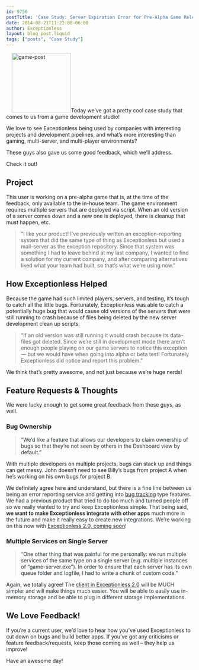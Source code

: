 ```yaml
---
id: 9756
postTitle: 'Case Study: Server Expiration Error for Pre-Alpha Game Release'
date: 2014-08-21T11:22:08-06:00
author: Exceptionless
layout: blog_post.liquid
tags: ["posts", "Case Study"]
---
```

<img loading="lazy" class="alignright size-full wp-image-9759" style="margin-left: 15px;" src="http://exceptionless.com/assets/game-post.jpg" alt="game-post" width="160" height="160" data-id="9759" srcset="/assets/game-post.jpg 160w, /assets/game-post-150x150.jpg 150w" sizes="(max-width: 160px) 100vw, 160px" />Today we&#8217;ve got a pretty cool case study that comes to us from a game development studio!

We love to see Exceptionless being used by companies with interesting projects and development pipelines, and what&#8217;s more interesting than gaming, multi-server, and multi-player environments?

These guys also gave us some good feedback, which we&#8217;ll address.

Check it out!<!--more-->

## Project

This user is working on a pre-alpha game that is, at the time of the feedback, only available to the in-house team. The game environment requires multiple servers that are deployed via script. When an old version of a server comes down and a new one is deployed, there is cleanup that must happen, etc.

> &#8220;I like your product! I&#8217;ve previously written an exception-reporting system that did the same type of thing as Exceptionless but used a mail-server as the exception repository. Since that system was something I had to leave behind at my last company, I wanted to find a solution for my current company, and after comparing alternatives liked what your team had built, so that&#8217;s what we&#8217;re using now.&#8221;

## How Exceptionless Helped

Because the game had such limited players, servers, and testing, it&#8217;s tough to catch all the little bugs. Fortunately, Exceptionless was able to catch a potentially huge bug that would cause old versions of the servers that were still running to crash because of files being deleted by the new server development clean up scripts.

> &#8220;If an old version was still running it would crash because its data-files got deleted. Since we&#8217;re still in development mode there aren&#8217;t enough people playing on our game servers to notice this exception &#8212; but we would have when going into alpha or beta test! Fortunately Exceptionless did notice and report this problem.&#8221;

We think that&#8217;s pretty awesome, and not just because we&#8217;re huge nerds!

## Feature Requests & Thoughts

We were lucky enough to get some great feedback from these guys, as well.

### Bug Ownership

> <span style="color: #282f33;">&#8220;We&#8217;d like a feature that allows our developers to claim ownership of bugs so that they&#8217;re not seen by others in the Dashboard view by default.&#8221;</span>

With multiple developers on multiple projects, bugs can stack up and things can get messy. John doesn&#8217;t need to see Billy&#8217;s bugs from project A when he&#8217;s working on his own bugs for project B.

We definitely agree here and understand, but <span style="color: #282f33;">there is a fine line between us being an error reporting service and getting into <a href="/bug-tracking/">bug tracking</a> type features. We had a previous product that tried to do too much and turned people off so we really wanted to try and keep Exceptionless simple. That being said, <strong>we want to make Exceptionless integrate with other apps</strong> much more in the future and make it really easy to create new integrations. We&#8217;re working on this now with <a title="Upcoming Exceptionless Version 2.0 Overview & Review" href="http://exceptionless.com/upcoming-exceptionless-version-2-0-overview-review/">Exceptionless 2.0, coming soon</a>!</span>

### Multiple Services on Single Server

> &#8220;<span style="color: #282f33;">One other thing that was painful for me personally: we run multiple services of the same type on a single server (e.g. multiple instances of &#8220;game-server.exe&#8221;). In order to ensure that each server has its own queue folder and logfile, I had to write a chunk of custom code.&#8221;</span>

Again, we totally agree! <span style="color: #282f33;">The <a title="Exceptionless 2.0 Client Rewrite Sneak Peek Usage Example" href="http://exceptionless.com/exceptionless-2-0-client-rewrite-sneak-peek-usage-example/">client in Exceptionless 2.0</a> will be MUCH simpler and will make things much easier. You will be able to easily use in-memory storage and be able to plug in different storage implementations.</span>

## We Love Feedback!

If you&#8217;re a current user, we&#8217;d love to hear how you&#8217;ve used Exceptionless to cut down on bugs and build better apps. If you&#8217;ve got any criticisms or feature feedback/requests, keep those coming as well &#8211; they help us improve!

Have an awesome day!

&nbsp;
